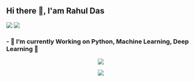 ## Hi there 👋, I'am Rahul Das  

[![](https://img.shields.io/badge/LinkedIn-0077B5?style=for-the-badge&logo=linkedin&logoColor=white)](https://www.linkedin.com/in/contact-rahul/)
[![](https://img.shields.io/badge/Medium-12100E?style=for-the-badge&logo=medium&logoColor=white)](https://medium.com/@r.das699)

### - 👀 I’m currently Working on Python, Machine Learning, Deep Learning 🌱

<p align="center">
    <img src="https://github-readme-stats.vercel.app/api?username=RahulDas-dev&theme=gruvbox&show_icons=true&hide=stars">
</p>
<p align="center">
    <img src="https://streak-stats.demolab.com/?user=RahulDas-dev&theme=gruvbox&hide_border=true&starting_year=2021&card_width=445)">
</p>
 
